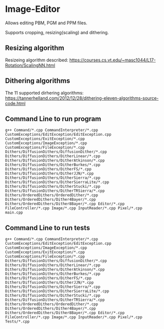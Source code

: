 # Image-Editor
Allows editing PBM, PGM and PPM files.

Supports cropping, resizing(scaling) and dithering.

## Resizing algorithm
Resizeing algorithm described: https://courses.cs.vt.edu/~masc1044/L17-Rotation/ScalingNN.html

## Dithering algorithms
The 11 supported dirhering algorithms: https://tannerhelland.com/2012/12/28/dithering-eleven-algorithms-source-code.html

## Command Line to run program
```
g++ Command/*.cpp CommandInterpreter/*.cpp CustomExceptions/EditException/EditException.cpp CustomExceptions/ExitException/*.cpp CustomExceptions/ImageException/*.cpp CustomExceptions/FileException/*.cpp Dithers/DiffusionDithers/DiffusionDither/*.cpp Dithers/DiffusionDithers/DitherLinear/*.cpp Dithers/DiffusionDithers/DitherAtkinson/*.cpp Dithers/DiffusionDithers/DitherBurkes/*.cpp Dithers/DiffusionDithers/DitherFS/*.cpp Dithers/DiffusionDithers/DitherJJN/*.cpp Dithers/DiffusionDithers/DitherSierra/*.cpp Dithers/DiffusionDithers/DitherSierraLite/*.cpp Dithers/DiffusionDithers/DitherStucki/*.cpp Dithers/DiffusionDithers/DitherTRSierra/*.cpp Dithers/OrderedDithers/OrderedDither/*.cpp Dithers/OrderedDithers/Dither4Bayer/*.cpp Dithers/OrderedDithers/Dither8Bayer/*.cpp Editor/*.cpp FileController/*.cpp Image/*.cpp InputReader/*.cpp Pixel/*.cpp main.cpp
```

## Command Line to run tests
```
g++ Command/*.cpp CommandInterpreter/*.cpp CustomExceptions/EditException/EditException.cpp CustomExceptions/ImageException/*.cpp CustomExceptions/ExitException/*.cpp CustomExceptions/FileException/*.cpp Dithers/DiffusionDithers/DiffusionDither/*.cpp Dithers/DiffusionDithers/DitherLinear/*.cpp Dithers/DiffusionDithers/DitherAtkinson/*.cpp Dithers/DiffusionDithers/DitherBurkes/*.cpp Dithers/DiffusionDithers/DitherFS/*.cpp Dithers/DiffusionDithers/DitherJJN/*.cpp Dithers/DiffusionDithers/DitherSierra/*.cpp Dithers/DiffusionDithers/DitherSierraLite/*.cpp Dithers/DiffusionDithers/DitherStucki/*.cpp Dithers/DiffusionDithers/DitherTRSierra/*.cpp Dithers/OrderedDithers/OrderedDither/*.cpp Dithers/OrderedDithers/Dither4Bayer/*.cpp Dithers/OrderedDithers/Dither8Bayer/*.cpp Editor/*.cpp FileController/*.cpp Image/*.cpp InputReader/*.cpp Pixel/*.cpp Tests/*.cpp
```
